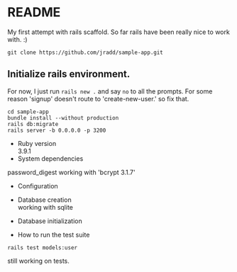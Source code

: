 # README
My first attempt with rails scaffold. 
So far rails have been really nice to work with. :)

`git clone https://github.com/jradd/sample-app.git`


## Initialize rails environment.
For now, I just run `rails new .` and say `no` to all the prompts. 
For some reason 'signup' doesn't route to 'create-new-user.' so fix that.

```
cd sample-app
bundle install --without production
rails db:migrate
rails server -b 0.0.0.0 -p 3200
```  


* Ruby version  
3.9.1
* System dependencies  


password_digest working with 'bcrypt 3.1.7' 

* Configuration

* Database creation  
working with sqlite

* Database initialization

* How to run the test suite  

`rails test models:user`

still working on tests.

